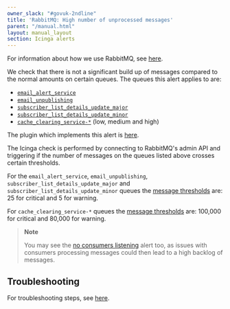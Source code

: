 ```yaml
---
owner_slack: "#govuk-2ndline"
title: 'RabbitMQ: High number of unprocessed messages'
parent: "/manual.html"
layout: manual_layout
section: Icinga alerts
---
```


For information about how we use RabbitMQ, see [here][rabbitmq_doc].

We check that there is not a significant build up of messages compared to the
normal amounts on certain queues. The queues this alert applies to are:

* [`email_alert_service`][email_service_config]
* [`email_unpublishing`][email_unpublishing_config]
* [`subscriber_list_details_update_major`][email_subscriber_list_major_config]
* [`subscriber_list_details_update_minor`][email_subscriber_list_minor_config]
* [`cache_clearing_service-*`][cache_config] (low, medium and high)

The plugin which implements this alert is [here][plugin].

The Icinga check is performed by connecting to RabbitMQ's admin API and
triggering if the number of messages on the queues listed above crosses certain
thresholds.

For the `email_alert_service`,  `email_unpublishing`,
`subscriber_list_details_update_major` and `subscriber_list_details_update_minor`
queues the [message thresholds][email_thresholds] are:
25 for critical and 5 for warning.

For `cache_clearing_service-*` queues the [message
thresholds][cache_clearing_thresholds] are: 100,000 for critical and 80,000 for
warning.

> **Note**
>
> You may see the [no consumers listening][no_consumers_listening] alert too,
> as issues with consumers processing messages could then lead to a high
> backlog of messages.

## Troubleshooting

For troubleshooting steps, see [here][troubleshooting_steps].

[email_service_config]: https://github.com/alphagov/govuk-puppet/blob/e769c1dc74484625cf7afdfe943c08884cc7d90d/modules/govuk/manifests/apps/email_alert_service/rabbitmq.pp#L54-L60
[email_unpublishing_config]: https://github.com/alphagov/govuk-puppet/blob/e769c1dc74484625cf7afdfe943c08884cc7d90d/modules/govuk/manifests/apps/email_alert_service/rabbitmq.pp#L70-L76
[email_subscriber_list_major_config]: https://github.com/alphagov/govuk-puppet/blob/main/modules/govuk/manifests/apps/email_alert_service/rabbitmq.pp#L101-L107
[email_subscriber_list_minor_config]: https://github.com/alphagov/govuk-puppet/blob/main/modules/govuk/manifests/apps/email_alert_service/rabbitmq.pp#L92-L98
[cache_config]: https://github.com/alphagov/govuk-puppet/blob/616cae598f91406e29ed2e4fc287c71b690c55b0/modules/govuk/manifests/apps/cache_clearing_service/rabbitmq.pp#L107-L132
[troubleshooting_steps]: https://docs.publishing.service.gov.uk/manual/alerts/rabbitmq-no-consumers-listening.html#troubleshooting
[no_consumers_listening]: https://docs.publishing.service.gov.uk/manual/alerts/rabbitmq-no-consumers-listening.html
[rabbitmq_doc]: https://docs.publishing.service.gov.uk/manual/rabbitmq.html
[email_thresholds]: https://github.com/alphagov/govuk-puppet/blob/8267943e08c314e0a97742fc9443b889d4cf358a/hieradata_aws/common.yaml#L577-L578
[cache_clearing_thresholds]: https://github.com/alphagov/govuk-puppet/blob/8267943e08c314e0a97742fc9443b889d4cf358a/hieradata_aws/common.yaml#L456-L457
[plugin]: https://github.com/alphagov/govuk-puppet/blob/80cff45935481a180dc9bfe8e2ab0ac8a0d80344/modules/icinga/files/usr/lib/nagios/plugins/check_rabbitmq_messages

